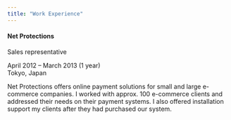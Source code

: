 ```yaml
---
title: "Work Experience"
---
```


#### Net Protections

<p class="resume-position">Sales representative</p>

<p class="resume-date">April 2012 – March 2013 (1 year)<br>Tokyo, Japan</p>

Net Protections offers online payment solutions for small and large e-commerce companies. I worked with approx. 100 e-commerce clients and addressed their needs on their payment systems. I also offered installation support my clients after they had purchased our system.
